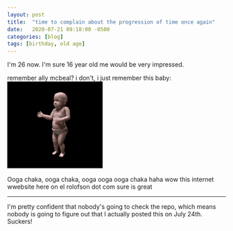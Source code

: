 ```yaml
---
layout: post
title:  "time to complain about the progression of time once again"
date:   2020-07-21 09:18:00 -0500
categories: [blog]
tags: [birthday, old age]
---
```


I'm 26 now. I'm sure 16 year old me would be very impressed.

remember ally mcbeal? i don't, i just remember this baby:
![dancing baby](/assets/images/old-meme-is-old.gif)

Ooga chaka, ooga chaka, ooga ooga ooga chaka haha wow this internet wwebsite here on el rolofson dot com sure is great

---

I'm pretty confident that nobody's going to check the repo, which means nobody is going to figure out that I actually posted this on July 24th. Suckers!
